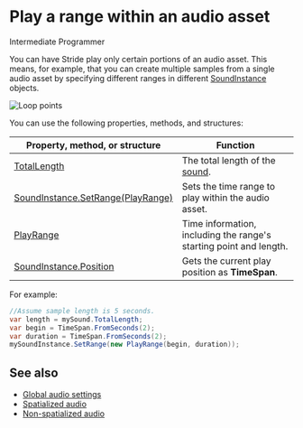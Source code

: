 # Play a range within an audio asset

<span class="badge text-bg-primary">Intermediate</span>
<span class="badge text-bg-success">Programmer</span>

You can have Stride play only certain portions of an audio asset. This means, for example, that you can create multiple samples from a single audio asset by specifying different ranges in different [SoundInstance](xref:Stride.Audio.SoundInstance) objects.

![Loop points](media/audio-advanced-features-loop-points.png)

You can use the following properties, methods, and structures:

| Property, method, or structure | Function |
|---------|-----------|
| [TotalLength](xref:Stride.Audio.SoundBase.TotalLength) | The total length of the [sound](xref:Stride.Audio.Sound). |
| [SoundInstance.SetRange(PlayRange)](xref:Stride.Audio.SoundInstance.SetRange(Stride.Media.PlayRange)) | Sets the time range to play within the audio asset. |
| [PlayRange](xref:Stride.Media.PlayRange) | Time information, including the range's starting point and length. |
| [SoundInstance.Position](xref:Stride.Audio.SoundInstance.Position) | Gets the current play position as **TimeSpan**. |

For example:

```cs
//Assume sample length is 5 seconds.
var length = mySound.TotalLength;
var begin = TimeSpan.FromSeconds(2);
var duration = TimeSpan.FromSeconds(2);
mySoundInstance.SetRange(new PlayRange(begin, duration));
```

## See also
* [Global audio settings](global-audio-settings.md)
* [Spatialized audio](spatialized-audio.md)
* [Non-spatialized audio](non-spatialized-audio.md)